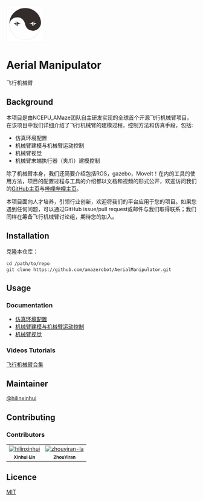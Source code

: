 <img src="./assets/AMaze_logo_v2.jpg" alt="AMazeLab" width="100" height="100">

# Aerial Manipulator

飞行机械臂

## Background

本项目是由NCEPU_AMaze团队自主研发实现的全球首个开源飞行机械臂项目。在该项目中我们详细介绍了飞行机械臂的建模过程，控制方法和仿真手段，包括:

- 仿真环境配置
- 机械臂建模与机械臂运动控制
- 机械臂视觉
- 机械臂末端执行器（夹爪）建模控制

除了机械臂本身，我们还简要介绍包括ROS，gazebo，MoveIt！在内的工具的使用方法，项目的配置过程与工具的介绍都以文档和视频的形式公开，欢迎访问我们的[GitHub主页](https://github.com/amazerobot)与[哔哩哔哩主页](https://space.bilibili.com/163982377)。

本项目面向人才培养，引领行业创新，欢迎将我们的平台应用于您的项目。如果您遇到任何问题，可以通过GitHub issue/pull request或邮件与我们取得联系；我们同样在筹备飞行机械臂讨论组，期待您的加入。

## Installation

克隆本仓库：

```Shell
cd /path/to/repo
git clone https://github.com/amazerobot/AerialManipulator.git
```

## Usage

### Documentation

- [仿真环境配置](./docs/1.md)
- [机械臂建模与机械臂运动控制](./docs/2.md)
- [机械臂视觉](./docs/3.md)

### Videos Tutorials

[飞行机械臂合集](https://space.bilibili.com/178988710/channel/collectiondetail?sid=204612)

## Maintainer

[@hilinxinhui](https://github.com/hilinxinhui)

## Contributing

### Contributors

<!-- readme: collaborators,contributors -start -->
<table>
<tr>
    <td align="center">
        <a href="https://github.com/hilinxinhui">
            <img src="https://avatars.githubusercontent.com/u/72953081?v=4" width="100;" alt="hilinxinhui"/>
            <br />
            <sub><b>Xinhui Lin</b></sub>
        </a>
    </td>
    <td align="center">
        <a href="https://github.com/zhouyiran-la">
            <img src="https://avatars.githubusercontent.com/u/74852159?v=4" width="100;" alt="zhouyiran-la"/>
            <br />
            <sub><b>ZhouYiran</b></sub>
        </a>
    </td></tr>
</table>
<!-- readme: collaborators,contributors -end -->

## Licence

[MIT](LICENSE)
